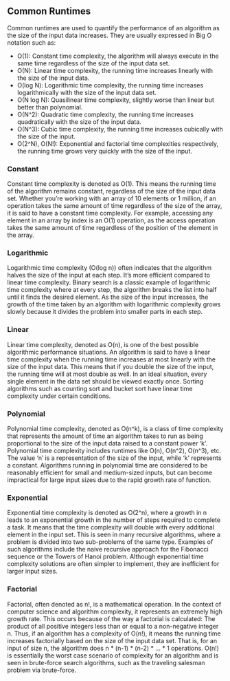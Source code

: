 ## Common Runtimes
Common runtimes are used to quantify the performance of an algorithm as the size of the input data increases. They are usually expressed in Big O notation such as:

- O(1): Constant time complexity, the algorithm will always execute in the same time regardless of the size of the input data set.
- O(N): Linear time complexity, the running time increases linearly with the size of the input data.
- O(log N): Logarithmic time complexity, the running time increases logarithmically with the size of the input data set.
- O(N log N): Quasilinear time complexity, slightly worse than linear but better than polynomial.
- O(N^2): Quadratic time complexity, the running time increases quadratically with the size of the input data.
- O(N^3): Cubic time complexity, the running time increases cubically with the size of the input.
- O(2^N), O(N!): Exponential and factorial time complexities respectively, the running time grows very quickly with the size of the input.

### Constant
Constant time complexity is denoted as O(1). This means the running time of the algorithm remains constant, regardless of the size of the input data set. Whether you’re working with an array of 10 elements or 1 million, if an operation takes the same amount of time regardless of the size of the array, it is said to have a constant time complexity. For example, accessing any element in an array by index is an O(1) operation, as the access operation takes the same amount of time regardless of the position of the element in the array.

### Logarithmic
Logarithmic time complexity (O(log n)) often indicates that the algorithm halves the size of the input at each step. It’s more efficient compared to linear time complexity. Binary search is a classic example of logarithmic time complexity where at every step, the algorithm breaks the list into half until it finds the desired element. As the size of the input increases, the growth of the time taken by an algorithm with logarithmic complexity grows slowly because it divides the problem into smaller parts in each step.

### Linear
Linear time complexity, denoted as O(n), is one of the best possible algorithmic performance situations. An algorithm is said to have a linear time complexity when the running time increases at most linearly with the size of the input data. This means that if you double the size of the input, the running time will at most double as well. In an ideal situation, every single element in the data set should be viewed exactly once. Sorting algorithms such as counting sort and bucket sort have linear time complexity under certain conditions.

### Polynomial
Polynomial time complexity, denoted as O(n^k), is a class of time complexity that represents the amount of time an algorithm takes to run as being proportional to the size of the input data raised to a constant power ‘k’. Polynomial time complexity includes runtimes like O(n), O(n^2), O(n^3), etc. The value ‘n’ is a representation of the size of the input, while ‘k’ represents a constant. Algorithms running in polynomial time are considered to be reasonably efficient for small and medium-sized inputs, but can become impractical for large input sizes due to the rapid growth rate of function.

### Exponential
Exponential time complexity is denoted as O(2^n), where a growth in n leads to an exponential growth in the number of steps required to complete a task. It means that the time complexity will double with every additional element in the input set. This is seen in many recursive algorithms, where a problem is divided into two sub-problems of the same type. Examples of such algorithms include the naive recursive approach for the Fibonacci sequence or the Towers of Hanoi problem. Although exponential time complexity solutions are often simpler to implement, they are inefficient for larger input sizes.

### Factorial
Factorial, often denoted as n!, is a mathematical operation. In the context of computer science and algorithm complexity, it represents an extremely high growth rate. This occurs because of the way a factorial is calculated: The product of all positive integers less than or equal to a non-negative integer n. Thus, if an algorithm has a complexity of O(n!), it means the running time increases factorially based on the size of the input data set. That is, for an input of size n, the algorithm does n * (n-1) * (n-2) * … * 1 operations. O(n!) is essentially the worst case scenario of complexity for an algorithm and is seen in brute-force search algorithms, such as the traveling salesman problem via brute-force.
